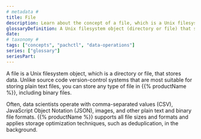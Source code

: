 ```yaml
---
# metadata # 
title: File
description: Learn about the concept of a file, which is a Unix filesystem object that stores data. 
glossaryDefinition: A Unix filesystem object (directory or file) that stores data.
date: 
# taxonomy #
tags: ["concepts", "pachctl", "data-operations"]
series: ["glossary"]
seriesPart:
--- 
```


A file is a Unix filesystem object, which is a directory or file, that stores data. Unlike source code version-control systems that are most suitable for storing plain text files, you can store any type of file in {{% productName %}}, including binary files. 

Often, data scientists operate with comma-separated values (CSV), JavaScript Object Notation (JSON), images, and other plain text and binary file formats. {{% productName %}} supports all file sizes and formats and applies storage optimization techniques, such as deduplication, in the background.
